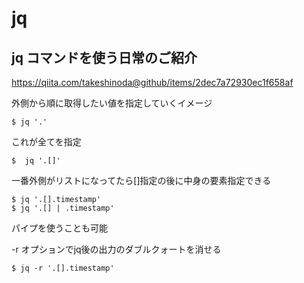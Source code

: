 # jq
## jq コマンドを使う日常のご紹介
https://qiita.com/takeshinoda@github/items/2dec7a72930ec1f658af

外側から順に取得したい値を指定していくイメージ

```
$ jq '.'
```
これが全てを指定

```
$  jq '.[]'
```
一番外側がリストになってたら[]指定の後に中身の要素指定できる

```
$ jq '.[].timestamp'
$ jq '.[] | .timestamp'
```
パイプを使うことも可能

-r オプションでjq後の出力のダブルクォートを消せる
```
$ jq -r '.[].timestamp'
```